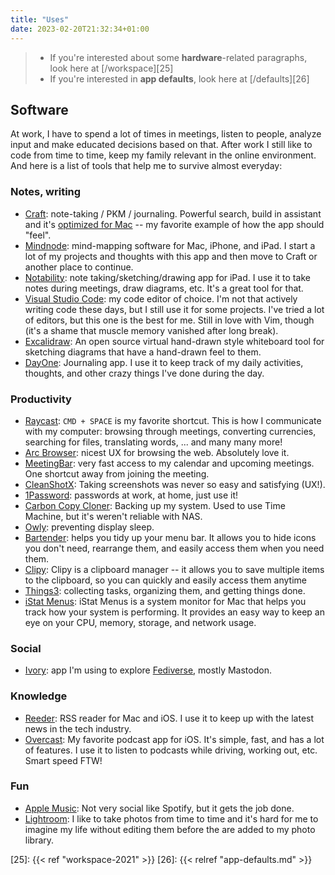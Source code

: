 ```yaml
---
title: "Uses"
date: 2023-02-20T21:32:34+01:00
---
```


> * If you're interested about some **hardware**-related paragraphs, look here at [/workspace][25]
> * If you're interested in **app defaults**, look here at [/defaults][26]

## Software

At work, I have to spend a lot of times in meetings, listen to people, analyze input and make educated decisions based on that. After work I still like to code from time to time, keep my family relevant in the online environment. And here is a list of tools that help me to survive almost everyday:

### Notes, writing

- [Craft][1]: note-taking / PKM / journaling. Powerful search, build in assistant and it's [optimized for Mac][2] -- my favorite example of how the app should "feel".
- [Mindnode][3]: mind-mapping software for Mac, iPhone, and iPad. I start a lot of my projects and thoughts with this app and then move to Craft or another place to continue.
- [Notability][4]: note taking/sketching/drawing app for iPad. I use it to take notes during meetings, draw diagrams, etc. It's a great tool for that.
- [Visual Studio Code][5]: my code editor of choice. I'm not that actively writing code these days, but I still use it for some projects. I've tried a lot of editors, but this one is the best for me. Still in love with Vim, though (it's a shame that muscle memory vanished after long break).
- [Excalidraw][6]: An open source virtual hand-drawn style whiteboard tool for sketching diagrams that have a hand-drawn feel to them.
- [DayOne][7]: Journaling app. I use it to keep track of my daily activities, thoughts, and other crazy things I've done during the day.

### Productivity

- [Raycast][8]: `CMD + SPACE` is my favorite shortcut. This is how I communicate with my computer: browsing through meetings, converting currencies, searching for files, translating words, ... and many many more!
- [Arc Browser][9]: nicest UX for browsing the web. Absolutely love it.
- [MeetingBar][10]: very fast access to my calendar and upcoming meetings. One shortcut away from joining the meeting.
- [CleanShotX][11]: Taking screenshots was never so easy and satisfying (UX!).
- [1Password][12]: passwords at work, at home, just use it!
- [Carbon Copy Cloner][13]: Backing up my system. Used to use Time Machine, but it's weren't reliable with NAS.
- [Owly][14]: preventing display sleep.
- [Bartender][15]: helps you tidy up your menu bar. It allows you to hide icons you don't need, rearrange them, and easily access them when you need them.
- [Clipy][16]: Clipy is a clipboard manager -- it allows you to save multiple items to the clipboard, so you can quickly and easily access them anytime
- [Things3][17]: collecting tasks, organizing them, and getting things done.
- [iStat Menus][18]: iStat Menus is a system monitor for Mac that helps you track how your system is performing. It provides an easy way to keep an eye on your CPU, memory, storage, and network usage.

### Social

- [Ivory][19]: app I'm using to explore [Fediverse][20], mostly Mastodon.

### Knowledge

- [Reeder][21]: RSS reader for Mac and iOS. I use it to keep up with the latest news in the tech industry.
- [Overcast][22]: My favorite podcast app for iOS. It's simple, fast, and has a lot of features. I use it to listen to podcasts while driving, working out, etc. Smart speed FTW!

### Fun

- [Apple Music][23]: Not very social like Spotify, but it gets the job done.
- [Lightroom][24]: I like to take photos from time to time and it's hard for me to imagine my life without editing them before the are added to my photo library.

[1]: https://craft.io/
[2]: https://www.craft.do/maccatalyst-guide
[3]: https://mindnode.com/
[4]: https://notability.com/
[5]: https://code.visualstudio.com/
[6]: https://excalidraw.com/
[7]: https://dayoneapp.com/
[8]: https://raycast.com/
[9]: https://thebrowser.company/
[10]: https://github.com/leits/MeetingBar
[11]: https://cleanshot.com/
[12]: https://1password.com/
[13]: https://bombich.com/
[14]: https://apps.apple.com/us/app/owly-prevent-display-sleep/id882812218?mt=12
[15]: https://www.macbartender.com/
[16]: https://github.com/Clipy/Clipy
[17]: https://culturedcode.com/things/
[18]: https://bjango.com/mac/istatmenus/
[19]: https://tapbots.com/ivory/
[20]: https://en.wikipedia.org/wiki/Fediverse
[21]: https://reederapp.com/
[22]: https://overcast.fm
[23]: https://www.apple.com/music/
[24]: https://www.adobe.com/products/photoshop-lightroom.html
[25]: {{< ref "workspace-2021" >}}
[26]: {{< relref "app-defaults.md" >}}
